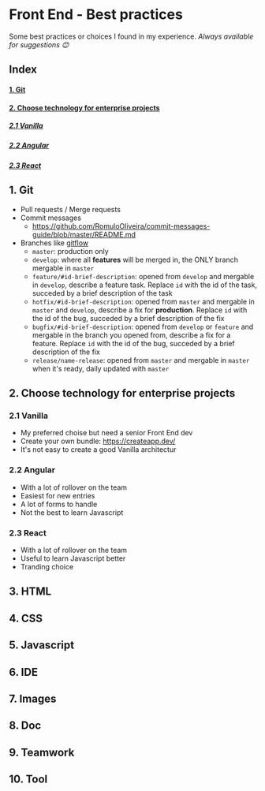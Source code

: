 # Front End - Best practices
Some best practices or choices I found in my experience.
*Always available for suggestions 😊*

## Index
#### [1. Git](#git)
#### [2. Choose technology for enterprise projects](#choose-technology-for-enterprise-projects)
##### [2.1 Vanilla](#vanilla)
##### [2.2 Angular](#angular)
##### [2.3 React](#react)

## <a name="git"></a>1. Git
- Pull requests / Merge requests
- Commit messages
  - https://github.com/RomuloOliveira/commit-messages-guide/blob/master/README.md
- Branches like [gitflow](https://nvie.com/posts/a-successful-git-branching-model/)
  - ```master```: production only
  - ```develop```: where all **features** will be merged in, the ONLY branch mergable in ```master```
  - ```feature/#id-brief-description```: opened from ```develop``` and mergable in ```develop```, describe a feature task. Replace ```id``` with the id of the task, succeded by a brief description of the task
  - ```hotfix/#id-brief-description```: opened from ```master``` and mergable in ```master``` and ```develop```, describe a fix for **production**. Replace ```id``` with the id of the bug, succeded by a brief description of the fix
  - ```bugfix/#id-brief-description```: opened from ```develop``` or ```feature``` and mergable in the branch you opened from, describe a fix for a feature. Replace ```id``` with the id of the bug, succeded by a brief description of the fix
  - ```release/name-release```: opened from ```master``` and mergable in ```master``` when it's ready, daily updated with ```master```

## <a name="choose-technology-for-enterprise-projects"></a>2. Choose technology for enterprise projects
### <a name="vanilla"></a>2.1 Vanilla
- My preferred choise but need a senior Front End dev
- Create your own bundle: https://createapp.dev/
- It's not easy to create a good Vanilla architectur
### <a name="angular"></a>2.2 Angular
- With a lot of rollover on the team
- Easiest for new entries
- A lot of forms to handle
- Not the best to learn Javascript
### <a name="react"></a>2.3 React
- With a lot of rollover on the team
- Useful to learn Javascript better
- Tranding choice

## 3. HTML

## 4. CSS

## 5. Javascript

## 6. IDE

## 7. Images

## 8. Doc

## 9. Teamwork

## 10. Tool
